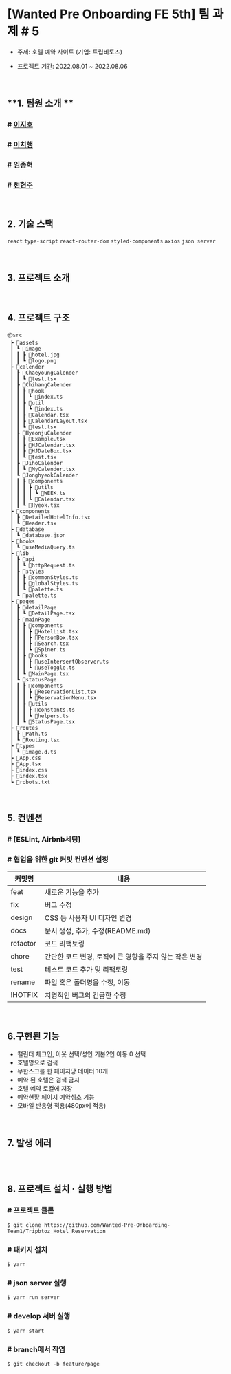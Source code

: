 # [Wanted Pre Onboarding FE 5th] 팀 과제 #  5

- 주제: 호텔 예약 사이트 (기업: 트립비토즈)

- 프로젝트 기간: 2022.08.01 ~ 2022.08.06

<br />

## **1. 팀원 소개 **

### # <a href="https://github.com/leejiho9898">이지호</a>
### # <a href="https://github.com/godcl1623">이치행<a>
### # <a href="https://github.com/devMarco14">임종혁</a>
### # <a href="https://github.com/HyeonJu-C">천현주</a>

<br />

## **2. 기술 스택**

`react` `type-script` `react-router-dom` `styled-components` `axios` `json server`

<br />

## **3. 프로젝트 소개**


<br />

## **4. 프로젝트 구조**

```
📦src
 ┣ 📂assets
 ┃ ┗ 📂image
 ┃ ┃ ┣ 📜hotel.jpg
 ┃ ┃ ┗ 📜logo.png
 ┣ 📂calender
 ┃ ┣ 📂ChaeyoungCalender
 ┃ ┃ ┗ 📜test.tsx
 ┃ ┣ 📂ChihangCalender
 ┃ ┃ ┣ 📂hook
 ┃ ┃ ┃ ┗ 📜index.ts
 ┃ ┃ ┣ 📂util
 ┃ ┃ ┃ ┗ 📜index.ts
 ┃ ┃ ┣ 📜Calendar.tsx
 ┃ ┃ ┣ 📜CalendarLayout.tsx
 ┃ ┃ ┗ 📜test.tsx
 ┃ ┣ 📂HyeonjuCalender
 ┃ ┃ ┣ 📜Example.tsx
 ┃ ┃ ┣ 📜HJCalendar.tsx
 ┃ ┃ ┣ 📜HJDateBox.tsx
 ┃ ┃ ┗ 📜test.tsx
 ┃ ┣ 📂JihoCalender
 ┃ ┃ ┗ 📜MyCalender.tsx
 ┃ ┗ 📂JonghyeokCalender
 ┃ ┃ ┣ 📂components
 ┃ ┃ ┃ ┣ 📂utils
 ┃ ┃ ┃ ┃ ┗ 📜WEEK.ts
 ┃ ┃ ┃ ┗ 📜Calendar.tsx
 ┃ ┃ ┗ 📜Hyeok.tsx
 ┣ 📂components
 ┃ ┣ 📜DetailedHotelInfo.tsx
 ┃ ┗ 📜Header.tsx
 ┣ 📂database
 ┃ ┗ 📜database.json
 ┣ 📂hooks
 ┃ ┗ 📜useMediaQuery.ts
 ┣ 📂lib
 ┃ ┣ 📂api
 ┃ ┃ ┗ 📜httpRequest.ts
 ┃ ┣ 📂styles
 ┃ ┃ ┣ 📜commonStyles.ts
 ┃ ┃ ┣ 📜globalStyles.ts
 ┃ ┃ ┗ 📜palette.ts
 ┃ ┗ 📜palette.ts
 ┣ 📂pages
 ┃ ┣ 📂detailPage
 ┃ ┃ ┗ 📜DetailPage.tsx
 ┃ ┣ 📂mainPage
 ┃ ┃ ┣ 📂components
 ┃ ┃ ┃ ┣ 📜HotelList.tsx
 ┃ ┃ ┃ ┣ 📜PersonBox.tsx
 ┃ ┃ ┃ ┣ 📜Search.tsx
 ┃ ┃ ┃ ┗ 📜Spiner.ts
 ┃ ┃ ┣ 📂hooks
 ┃ ┃ ┃ ┣ 📜useIntersertObserver.ts
 ┃ ┃ ┃ ┗ 📜useToggle.ts
 ┃ ┃ ┗ 📜MainPage.tsx
 ┃ ┗ 📂statusPage
 ┃ ┃ ┣ 📂components
 ┃ ┃ ┃ ┣ 📜ReservationList.tsx
 ┃ ┃ ┃ ┗ 📜ReservationMenu.tsx
 ┃ ┃ ┣ 📂utils
 ┃ ┃ ┃ ┣ 📜constants.ts
 ┃ ┃ ┃ ┗ 📜helpers.ts
 ┃ ┃ ┗ 📜StatusPage.tsx
 ┣ 📂routes
 ┃ ┣ 📜Path.ts
 ┃ ┗ 📜Routing.tsx
 ┣ 📂types
 ┃ ┗ 📜image.d.ts
 ┣ 📜App.css
 ┣ 📜App.tsx
 ┣ 📜index.css
 ┣ 📜index.tsx
 ┗ 📜robots.txt
```

<br />

## **5. 컨벤션**
### # [ESLint, Airbnb세팅] 
### # 협업을 위한 git 커밋 컨벤션 설정

| 커밋명   | 내용                                                   |
| -------- | ------------------------------------------------------ |
| feat     | 새로운 기능을 추가                                     |
| fix      | 버그 수정                                              |
| design   | CSS 등 사용자 UI 디자인 변경                           |
| docs     | 문서 생성, 추가, 수정(README.md)                       |
| refactor | 코드 리팩토링                                          |
| chore    | 간단한 코드 변경, 로직에 큰 영향을 주지 않는 작은 변경 |
| test     | 테스트 코드 추가 및 리팩토링                           |
| rename   | 파일 혹은 폴더명을 수정, 이동                          |
| !HOTFIX  | 치명적인 버그의 긴급한 수정                            |

<br />

## **6.구현된 기능**
- 캘린더 체크인, 아웃 선택/성인 기본2인 아동 0 선택
- 호텔명으로 검색
- 무한스크롤 한 페이지당 데이터 10개
- 예약 된 호텔은 검색 금지
- 호텔 예약 로컬에 저장
- 예약현황 페이지 예약취소 기능
- 모바일 반응형 적용(480px에 적용)

<br />

## **7. 발생 에러**

```
```
<br />

## **8. 프로젝트 설치 · 실행 방법**

### # 프로젝트 클론

```
$ git clone https://github.com/Wanted-Pre-Onboarding-Team1/Tripbtoz_Hotel_Reservation
```

### # 패키지 설치

```
$ yarn
```
### # json server 실행

```
$ yarn run server
```

### # develop 서버 실행

```
$ yarn start
```

### # branch에서 작업

```
$ git checkout -b feature/page
```

